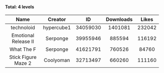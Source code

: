 #### Total: 4 levels

| Name | Creator | ID | Downloads | Likes |
|:---:|:---:|:---:|:---:|:---:|
| technoloid | hypercube1 | 34059030 | 1401081 | 232042
| Emotional Release II | Serponge | 39955946 | 885594 | 116192
| What The F | Serponge | 41621791 | 760526 | 84760
| Stick Figure Maze 2 | Coolyoman | 32713497 | 660260 | 111160
